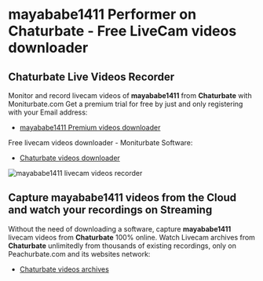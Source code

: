 # mayababe1411 Performer on Chaturbate - Free LiveCam videos downloader

## Chaturbate Live Videos Recorder

Monitor and record livecam videos of **mayababe1411** from **Chaturbate** with Moniturbate.com
Get a premium trial for free by just and only registering with your Email address:
* [mayababe1411 Premium videos downloader](https://moniturbate.com/request-demo-licence-key.html)

Free livecam videos downloader - Moniturbate Software:
* [Chaturbate videos downloader](https://moniturbate.com/moniturbate-download-software.html)

![mayababe1411 livecam videos recorder](https://peachurnet.com/templates/moniturbate-software.png)


## Capture mayababe1411 videos from the Cloud and watch your recordings on Streaming

Without the need of downloading a software, capture **mayababe1411** livecam videos from **Chaturbate** 100% online.
Watch Livecam archives from **Chaturbate** unlimitedly from thousands of existing recordings, only on Peachurbate.com and its websites network:
* [Chaturbate videos archives](https://peachurnet.com/)